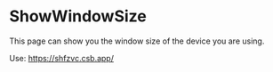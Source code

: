 # ShowWindowSize

This page can show you the window size of the device you are using.

Use: https://shfzvc.csb.app/
